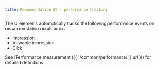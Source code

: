 ```yaml
---
title: Recommendation UI - performance tracking
---
```


The UI elements automatically tracks the following performance events on recommendation result items:

* Impression
* Viewable impression
* Click

See [Performance measurement]({{ '/common/performance/' | url }}) for detailed definitions.
